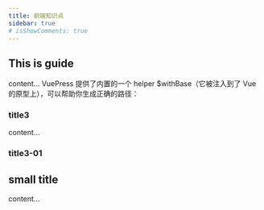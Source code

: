 ```yaml
---
title: 前端知识点
sidebar: true
# isShowComments: true
---
```

## This is guide
content...
VuePress 提供了内置的一个 helper $withBase（它被注入到了 Vue 的原型上），可以帮助你生成正确的路径：
### title3
content...

<ceshi/>

### title3-01

## small title
content...